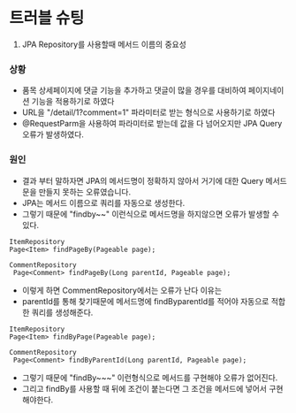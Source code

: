 # 트러블 슈팅

1. JPA Repository를 사용할때 메서드 이름의 중요성
### 상황 
- 품목 상세페이지에 댓글 기능을 추가하고 댓글이 많을 경우를 대비하여 페이지네이션 기능을 적용하기로 하였다
- URL을 "/detail/1?comment=1" 파라미터로 받는 형식으로 사용하기로 하였다 
- @RequestParm을 사용하여 파라미터로 받는데 값을 다 넘어오지만 JPA Query 오류가 발생하였다. 

### 원인
- 결과 부터 말하자면 JPA의 메서드명이 정확하지 않아서 거기에 대한 Query 메서드문을 만들지 못하는 오류였습니다.
- JPA는 메서드 이름으로 쿼리를 자동으로 생성한다.
- 그렇기 때문에 "findby~~" 이런식으로 메서드명을 하지않으면 오류가 발생할 수 있다.

```
ItemRepository
Page<Item> findPageBy(Pageable page);

CommentRepository
 Page<Comment> findPageBy(Long parentId, Pageable page);
```
- 이렇게 하면 CommentRepository에서는 오류가 난다 이유는 
- parentId를 통해 찾기때문에 메서드명에 findByparentId를 적어야 자동으로 적합한 쿼리를 생성해준다.

```
ItemRepository
Page<Item> findByPage(Pageable page);

CommentRepository
 Page<Comment> findByParentId(Long parentId, Pageable page);
```
- 그렇기 때문에 "findBy~~~" 이런형식으로 메서드를 구현해야 오류가 없어진다.
- 그리고 findBy를 사용할 때 뒤에 조건이 붙는다면 그 조건을 메서드에 넣어서 구현해야한다.